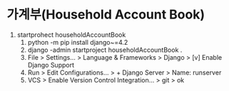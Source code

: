 # 가계부(Household Account Book)
1. startprohect householdAccountBook
   1. python -m pip install django~=4.2
   2. django -admin startproject householdAccountBook .
   3. File > Settings... > Language & Frameworks > Django > [v] Enable Django Support
   4. Run > Edit Configurations... > + Django Server > Name: runserver
   5. VCS > Enable Version Control Integration... > git > ok 